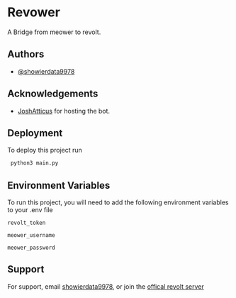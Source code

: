 
# Revower
A Bridge from meower to revolt.




## Authors

- [@showierdata9978](https://www.github.com/showierdata9978)


## Acknowledgements

 - [JoshAtticus](https://github.com/JoshAtticus) for hosting the bot.
## Deployment

To deploy this project run

```bash
 python3 main.py
```




## Environment Variables

To run this project, you will need to add the following environment variables to your .env file

`revolt_token`

`meower_username`

`meower_password`


## Support

For support, email [showierdata9978](mailto:mellfang36@gmail.com), or join the [offical revolt server](https://rvlt.gg/bjTQy2Pr)

